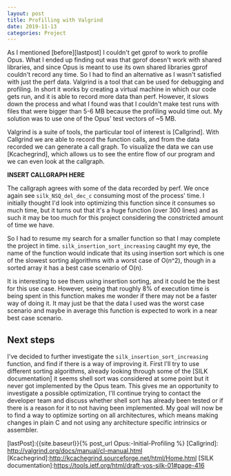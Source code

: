 ```yaml
---
layout: post
title: Profilling with Valgrind
date: 2019-11-13
categories: Project
---
```


As I mentioned [before][lastpost] I couldn't get gprof to work to profile Opus. What I ended up finding out was that gprof doesn't work with shared libraries, and since Opus is meant to use its own shared libraries gprof couldn't record any time. So I had to find an alternative as I wasn't satisfied with just the perf data. Valgrind is a tool that can be used for debugging and profiling. In short it works by creating a virtual machine in which our code gets run, and it is able to record more data than perf. However, it slows down the process and what I found was that I couldn't make test runs with files that were bigger than 5-6 MB because the profiling would time out. My solution was to use one of the Opus' test vectors of ~5 MB.

Valgrind is a suite of tools, the particular tool of interest is [Callgrind]. With Callgrind we are able to record the function calls, and from the data recorded we can generate a call graph. To visualize the data we can use [Kcachegrind], which allows us to see the entire flow of our program and we can even look at the callgraph.

**INSERT CALLGRAPH HERE**

The callgraph agrees with some of the data recorded by perf. We once again see `silk_NSQ_del_dec_c` consuming most of the process' time. I initially thought I'd look into optimizing this function since it consumes so much time, but it turns out that it's a huge function (over 300 lines) and as such it may be too much for this project considering the constricted amount of time we have.

So I had to resume my search for a smaller function so that I may complete the project in time. `silk_insertion_sort_increasing` caught my eye, the name of the function would indicate that its using insertion sort which is one of the slowest sorting algorithms with a worst case of O(n^2), though in a sorted array it has a best case scenario of O(n).

It is interesting to see them using insertion sorting, and it could be the best for this use case. However, seeing that roughly 8% of execution time is being spent in this function makes me wonder if there may not be a faster way of doing it. It may just be that the data I used was the worst case scenario and maybe in average this function is expected to work in a near best case scenario.

## Next steps

I've decided to further investigate the `silk_insertion_sort_increasing` function, and find if there is a way of improving it. First I'll try to use different sorting algorithms, already looking through some of the [SILK documentation] it seems shell sort was considered at some point but it never got implemented by the Opus team. This gives me an opportunity to investigate a possible optimization, I'll continue trying to contact the developer team and discuss whether shell sort has already been tested or if there is a reason for it to not having been implemented. My goal will now be to find a way to optimize sorting on all architectures, which means making changes in plain C and not using any architecture specific intrinsics or assembler.

[lastPost]:{{site.baseurl}}{% post_url Opus:-Initial-Profiling %}
[Callgrind]: http://valgrind.org/docs/manual/cl-manual.html
[Kcachegrind]:http://kcachegrind.sourceforge.net/html/Home.html
[SILK documentation]:https://tools.ietf.org/html/draft-vos-silk-01#page-416
